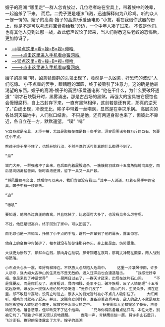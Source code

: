 嫂子的高溯    “哪里走”一群人怎肯放过，几位老者站在宝具上，带着族中的晚辈，一起追杀了下来。    而后。二秃子更是唾沫飞溅，迅速解释何为八珍鸡。听的众人一愣一愣的。嫂子的高溯-嫂子的高溯/乐爱通电影    “小友，看在我借你武器的份上，你是不是可以考虑将宝骨卖给我”旁边，一个中年人凑了过来。    不仅是他们，也有其他人见到过那一战，故此低声议论了起来，当人们得悉这头老蛟的恐怖后，更加惊讶了。

<li><a href="http://speerr068.sg925.xyz/#md_1026">-->猛点这里=看=操=B=视=频哈.</a></li>
<li><a href="http://speerr068.sg925.xyz/#md_1026">--->点击这里进入手机看@簧网站.</a></li>





<li><a href="http://speerr068.sg925.xyz/#md_1026">-->猛点这里=看=操=B=视=频哈.</a></li>
<li><a href="http://speerr068.sg925.xyz/#md_1026">--->点击这里进入手机看@簧网站.</a></li>



嫂子的高溯    “呀，凶禽猛兽群的头领出现了，竟然是一头凶禽，好恐怖的波动”人们吃惊。    小不点霍的罢手，眼睛瞪的溜圆，终于被吸引了注意力，这的确是他最渴望的东西。嫂子的高溯-嫂子的高溯/乐爱通电影    “他在干什么，为什么要破坏通道”
    “刚才石块裂开时，黑雾涌出，那是古战场的黑煞，再强大的宝具被它侵蚀也会慢慢腐朽，自上古封存下来，一直有黑煞相伴，这剑若是还有灵，那真的逆天了。”白虎出现，冷漠无比，眸子中带着一丝嘲讽，显然是在幸灾乐祸。    高层次的各处洞天福地中，人们张口结舌。    不只是他，还有两道身影也来了，但彼此不靠近，各自立在一方，默默遥望。    “噗”    “哧”

    它自身就是宝具，无坚不摧，尤其是那根茎像是数十条手臂，洞穿周围诸多数万斤的巨石，包裹住小不点。

    熊孩子终于坐不住了，也想开始行动，不然再晚的话可能真的什么都得不到了。

    “杀”

    城门大开，一群强者冲了出来，在后面兜着屁股追杀，一簇簇箭羽成四十五度角抛射向高空，而后落向凶禽猛兽间，顿时血液迸溅，留下一具又一具尸骸。

    “将风雷蛟弓交出，然后你可以离开，我们当做没有看见。”其中一人说道，盯着石昊手中的宝具，眸子中有一缕炽热。

    “追”

    “嗷吼”

    要知道，他可杀过真正的青鸾，并且吃掉了，比这蛋可大多了，也没有见多么厉害啊。

    不过，他还是很高兴，终于回到了家中，可以团圆了。

    而毛球也是一声惊叫，挣脱了小不点的手指，蹭的一声窜到了他的肩头，露出惊容。

    他身上的金色甲胄破碎了，根本就没有防御住那只拳头，身上都是血，伤势很重。

    大战更为惨烈了，那鲜血在溅，那肉身在破裂，那青铜塔在哀鸣，那两支神箭在颤栗，两人战到将殒落。

    小布点头心头一震，幸好有柳神在。不然族人必然陷入危局中。    这里一片凄风惨雨，许多人悲呼，强大如太古神山的生灵也不是无敌的，进入汪洋后也会遭遇阻击。    “我感觉好幸福，像是来到了神话世界”    一晃两日过去了，一群天才赶来，出现在这片石山间。    “不是我要反，而是你们反了。违背祖训，骨肉相残，处事不公，破坏族规，反了人情伦理”十五爷站起身来，爆发出一股强大绝伦的气势喝道：“是你们反了”    而山门外，生灵众多，挤在这里，却不敢轻举妄动，没有立时进去，很多人的目光暂时被小不点几人吸引住了。    大红闻听，眼睛当时就亮了起来。并且，这贼鸟立刻转身，准备迎着追兵冲去，敌人的敌人不就是朋友吗它希望有人收拾这个魔王，解救它于水深火热之中。    补天阁众人全都握紧了拳头，声音响彻天地，蕴含悲意，但却改变不了这个结局。    “兄弟你得防备着点这只鸟，本性太恶，别被它坑了。”银袍少年萧天很认真地提醒。    轰隆一声，青鳞鹰巨翅一展，将许多山石震开，飞沙走石，狻猊的宝体露出了大半。嫂子的高溯
